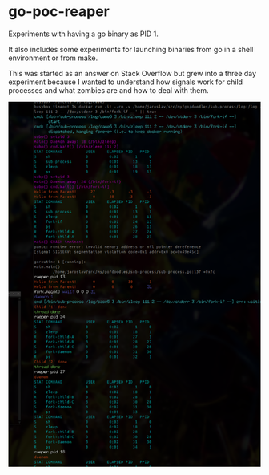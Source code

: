 # go-poc-reaper

Experiments with having a go binary as PID 1.

It also includes some experiments for launching binaries from go
in a shell environment or from make.

This was started as an answer on Stack Overflow but grew into a 
three day experiment because I wanted to understand how signals 
work for child processes and what zombies are and how to deal with them.


![Case5 - reaper](https://raw.githubusercontent.com/tox2ik/go-poc-reaper/main/.case5-reaper.webp)
